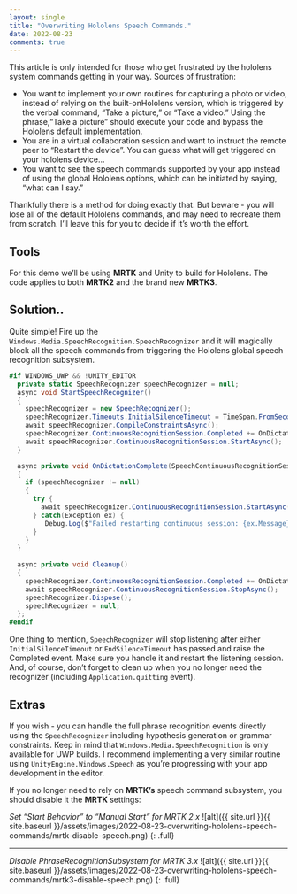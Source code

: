 ```yaml
---
layout: single
title: "Overwriting Hololens Speech Commands."
date: 2022-08-23
comments: true
---
```


This article is only intended for those who get frustrated by the hololens system commands getting in your way.
Sources of  frustration:
- You want to implement your own routines for capturing a photo or video, instead of relying on the built-onHololens version, which is triggered by the verbal command, “Take a picture,” or “Take a video.” Using the phrase,“Take a picture” should execute your code and bypass the Hololens default implementation.
- You are in a virtual collaboration session and want to instruct the remote peer to “Restart the device”. You can guess what will get triggered on your hololens device…
- You want to see the speech commands supported by your app instead of using the global Hololens options, which can be initiated by saying, “what can I say.”

Thankfully there is a method for doing exactly that. But beware - you will lose all of the default Hololens commands, and may  need to recreate them from scratch. I’ll leave this for you to decide if it’s worth the effort.

## Tools
For this demo we’ll be using **MRTK** and Unity to build for Hololens. The code applies to both **MRTK2** and the brand new **MRTK3**.

## Solution..
Quite simple! Fire up the `Windows.Media.SpeechRecognition.SpeechRecognizer` and it will magically block all the speech commands from triggering the Hololens global speech recognition subsystem.
```csharp
#if WINDOWS_UWP && !UNITY_EDITOR
  private static SpeechRecognizer speechRecognizer = null;
  async void StartSpeechRecognizer()
  {
    speechRecognizer = new SpeechRecognizer();
    speechRecognizer.Timeouts.InitialSilenceTimeout = TimeSpan.FromSeconds(4);
    await speechRecognizer.CompileConstraintsAsync();
    speechRecognizer.ContinuousRecognitionSession.Completed += OnDictationComplete;
    await speechRecognizer.ContinuousRecognitionSession.StartAsync();
  }

  async private void OnDictationComplete(SpeechContinuousRecognitionSession session, SpeechContinuousRecognitionCompletedEventArgs args)
  {
    if (speechRecognizer != null)
    {
      try {
        await speechRecognizer.ContinuousRecognitionSession.StartAsync();
      } catch(Exception ex) {
         Debug.Log($"Failed restarting continuous session: {ex.Message}");           
      }
    }
  }
  
  async private void Cleanup()
  {
    speechRecognizer.ContinuousRecognitionSession.Completed += OnDictationComplete;
    await speechRecognizer.ContinuousRecognitionSession.StopAsync();
    speechRecognizer.Dispose();
    speechRecognizer = null;
  };
#endif
```

One thing to mention, `SpeechRecognizer` will stop listening after either `InitialSilenceTimeout` or `EndSilenceTimeout` has passed and raise the Completed event. Make sure you handle it and restart the listening session.
And, of course, don’t forget to clean up when you no longer need the recognizer (including `Application.quitting` event).


## Extras
If you wish - you can handle the full phrase recognition events directly using the `SpeechRecognizer` including hypothesis generation or grammar constraints. Keep in mind that `Windows.Media.SpeechRecognition` is only available for UWP builds. I recommend implementing a very similar routine using `UnityEngine.Windows.Speech` as you’re progressing with your app development in the editor.

If you no longer need to rely on **MRTK’s** speech command subsystem, you should disable it the **MRTK** settings:

*Set “Start Behavior” to “Manual Start” for MRTK 2.x*
![alt]({{ site.url }}{{ site.baseurl }}/assets/images/2022-08-23-overwriting-hololens-speech-commands/mrtk-disable-speech.png)
{: .full}

-----
*Disable PhraseRecognitionSubsystem for MRTK 3.x*
![alt]({{ site.url }}{{ site.baseurl }}/assets/images/2022-08-23-overwriting-hololens-speech-commands/mrtk3-disable-speech.png)
{: .full}



